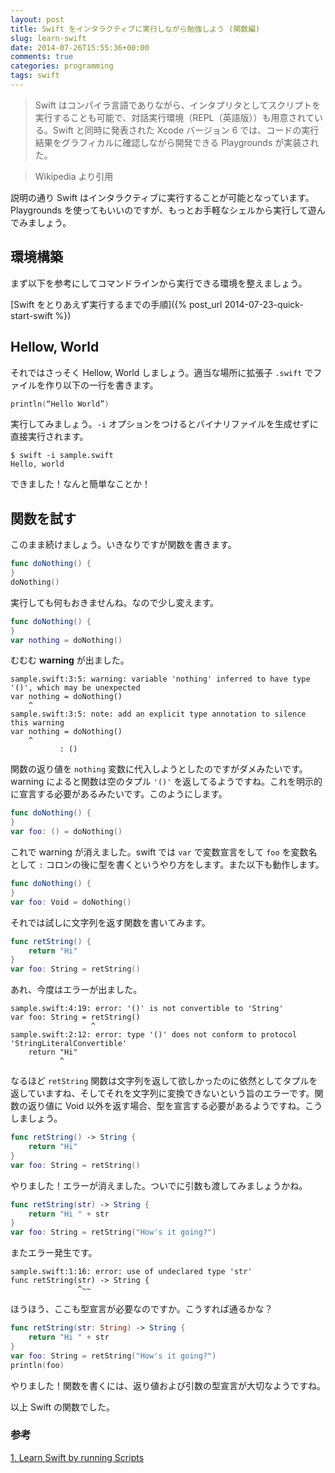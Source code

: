 ```yaml
---
layout: post
title: Swift をインタラクティブに実行しながら勉強しよう (関数編)
slug: learn-swift
date: 2014-07-26T15:55:36+00:00
comments: true
categories: programming
tags: swift
---
```


> Swift はコンパイラ言語でありながら、インタプリタとしてスクリプトを実行することも可能で、対話実行環境（REPL（英語版））も用意されている。Swift と同時に発表された Xcode バージョン 6 では、コードの実行結果をグラフィカルに確認しながら開発できる Playgrounds が実装された。

> Wikipedia より引用

説明の通り Swift はインタラクティブに実行することが可能となっています。Playgrounds を使ってもいいのですが、もっとお手軽なシェルから実行して遊んでみましょう。

## 環境構築
まず以下を参考にしてコマンドラインから実行できる環境を整えましょう。

[Swift をとりあえず実行するまでの手順]({% post_url 2014-07-23-quick-start-swift %})

## Hellow, World
それではさっそく Hellow, World しましょう。適当な場所に拡張子 `.swift` でファイルを作り以下の一行を書きます。

```swift
println(“Hello World”)
```

実行してみましょう。`-i` オプションをつけるとバイナリファイルを生成せずに直接実行されます。

    $ swift -i sample.swift
    Hello, world

できました！なんと簡単なことか！

## 関数を試す
このまま続けましょう。いきなりですが関数を書きます。

```swift
func doNothing() {
}
doNothing()
```

実行しても何もおきませんね。なので少し変えます。

```swift
func doNothing() {
}
var nothing = doNothing()
```

むむむ **warning** が出ました。

```
sample.swift:3:5: warning: variable 'nothing' inferred to have type '()', which may be unexpected
var nothing = doNothing()
    ^
sample.swift:3:5: note: add an explicit type annotation to silence this warning
var nothing = doNothing()
    ^
           : ()
```

関数の返り値を `nothing` 変数に代入しようとしたのですがダメみたいです。warning によると関数は空のタプル `'()'` を返してるようですね。これを明示的に宣言する必要があるみたいです。このようにします。

```swift
func doNothing() {
}
var foo: () = doNothing()
```

これで warning が消えました。swift では `var` で変数宣言をして `foo` を変数名として `:` コロンの後に型を書くというやり方をします。また以下も動作します。

```swift
func doNothing() {
}
var foo: Void = doNothing()
```

それでは試しに文字列を返す関数を書いてみます。

```swift
func retString() {
    return "Hi"
}
var foo: String = retString()
```

あれ、今度はエラーが出ました。

```
sample.swift:4:19: error: '()' is not convertible to 'String'
var foo: String = retString()
                  ^
sample.swift:2:12: error: type '()' does not conform to protocol 'StringLiteralConvertible'
    return "Hi"
           ^
```
なるほど `retString` 関数は文字列を返して欲しかったのに依然としてタプルを返していますね、そしてそれを文字列に変換できないという旨のエラーです。関数の返り値に Void 以外を返す場合、型を宣言する必要があるようですね。こうしましょう。

```swift
func retString() -> String {
    return "Hi"
}
var foo: String = retString()
```

やりました！エラーが消えました。ついでに引数も渡してみましょうかね。

```swift
func retString(str) -> String {
    return "Hi " + str
}
var foo: String = retString("How's it going?")
```

またエラー発生です。

```
sample.swift:1:16: error: use of undeclared type 'str'
func retString(str) -> String {
               ^~~
```

ほうほう、ここも型宣言が必要なのですか。こうすれば通るかな？

```swift
func retString(str: String) -> String {
    return "Hi " + str
}
var foo: String = retString("How's it going?")
println(foo)
```

やりました！関数を書くには、返り値および引数の型宣言が大切なようですね。

以上 Swift の関数でした。

### 参考
<a href="https://medium.com/swift-programming/1-learn-swift-by-running-scripts-73fdf8507f4b" target="_blank">1. Learn Swift by running Scripts</a>
